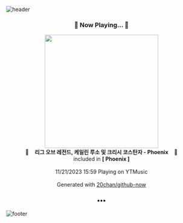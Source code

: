 ![header](https://capsule-render.vercel.app/api?type=wave&height=170&section=header&fontColor=090707&fontAlignX=45&fontAlignY=65&fontSize=100)

<h3 align="center">🎵 Now Playing... 🎵</h3>
<p align="center">
  <a href="https://music.youtube.com/watch?v=XTKBYfyNMdQ">
    <img width="300" src="https://lh3.googleusercontent.com/SLUD6Aa-7A334rBNmHELfZqjtS0RObmfISgwhrqN2HyOeZB61jpwHSPN8vNE1DdTDZ3dC3PrMG5Q6mc4">
  </a>
  <br>
  🎵&nbsp&nbsp&nbsp <b>리그 오브 레전드, 케일린 루소 및 크리시 코스탄자 - Phoenix</b> &nbsp&nbsp&nbsp🎵
  <br>
  included in <b>[ Phoenix ]</b>
  
  <br />
  <br />
  11/21/2023 15:59 Playing on YTMusic
  <br />
  <br />
  Generated with <a href="https://github.com/20chan/github-now">20chan/github-now</a>
</p>

<h3 align="center">•••</h3>

![footer](https://capsule-render.vercel.app/api?type=wave&height=150&section=footer)
